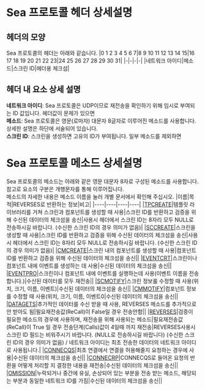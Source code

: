 # Sea 프로토콜 헤더 상세설명
## 헤더의 모양
Sea 프로토콜의 헤더는 아래와 같습니다.
|0 1 2 3 4 5 6 7|8 9 10 11 12 13 14 15|16 17 18 19 20 21 22 23|24 25 26 27 28 29 30 31|
|-|-|-|-|
|네트워크 아이디|메소드|스크린 ID|헤더용 체크섬|

## 헤더 내 요소 상세 설명
**네트워크 아이디**: Sea 프로토콜은 UDP이므로 재전송을 확인하기 위해 임시로 부여되는 ID 값입니다. 헤더값이 문제가 있으면 <br>
**메소드**: Sea 프로토콜은 영문(로마자) 대문자 8글자로 이루어진 메소드를 사용합니다. 상세한 설명은 하단에 서술되어 있습니다.<br>
**스크린 ID**: 스크린을 생성하면 고유의 ID가 부여됩니다. 일부 메소드를 제외하면 

# Sea 프로토콜 메소드 상세설명
Sea 프로토콜의 메소드는 아래와 같은 영문 대문자 8자로 구성된 메소드를 사용합니다. 참고로 요소의 구분은 개행문자를 통해 이루어집니다.<br>
메소드의 자세한 내용은 메소드 이름을 눌러 개별 문서에서 확인해 주십시오.
|이름|목적|REVERSES로 반환하는 정보|비고|
|----|----|----|----|
|[TPCREATE](SeaProtocal-1-TPCREATE.md)|템플릿 라이브러리를 거쳐 스크린과 컴포넌트를 생성할 때 사용|스크린 ID를 반환하고 검증을 위해 수신된 데이터의 체크섬을 송신|사용시 헤더에서 스크린 ID는 8자리 모두 NULL로 전송하시길 바랍니다. (수신한 스크린 ID의 경우 의미가 없음)|
|[SCCREATE](SeaProtocal-2-SCCREATE.md)|스크린을 생성할 때 사용|스크린 ID를 반환하고 검증을 위해 수신된 데이터의 체크섬을 송신|사용시 헤더에서 스크린 ID는 8자리 모두 NULL로 전송하시길 바랍니다. (수신한 스크린 ID의 경우 의미가 없음)|
|[CMCREATE](SeaProtocal-3-CMCREATE.md)|스크린 내의 컴포넌트를 생성할 때 사용|컴포넌트 ID를 반환하고 검증을 위해 수신된 데이터의 체크섬을 송신||
|[EVENTCRT](SeaProtocal-4-EVENTCRT.md)|스크린이나 컴포넌트 내에 이벤트를 생성하는 데 사용|수신된 데이터의 체크섬을 송신||
|[EVENTPRO](SeaProtocal-5-EVENTPRO.md)|스크린이나 컴포넌트 내에 이벤트를 실행하는데 사용(이벤트 이름을 전송합니다.)|수신된 데이터를 모두 재전송||
|[SCMOTIFY](SeaProtocal-6-SCMOTIFY.md)|스크린 정보룰 수정할 때 사용(위치, 크기, 이름, 이벤트)|수신된 데이터의 체크섬을 송신||
|[CMMOTIFY](SeaProtocal-7-CMMOTIFY.md)|컴포넌트 정보를 수정할 때 사용(위치, 크기, 이름, 이벤트0|수신된 데이터의 체크섬을 송신||
|[DATAGETS](SeaProtocal-8-DATAGETS.md)|추가적인 데이터를 수신 받을 때 사용, REVERSES 메소드를 추가적으로 안 받아도 됨|필요재전송값(ReCall)이 False일 경우 전송안함||
|[REVERSES](SeaProtocal-9-REVERSES.md)|검증이 필요한 메소드의 경우에 사용하며, 재전송을 위해 사용되는 메소드|필요재전송값(ReCall)이 True 일 경우 전송단계(Calls)값이 4일때 까지 재전송|REVERSES사용시 스크린 ID 필드는 비워주시기 바랍니다. (NULL로 전송하시길 바랍니다) (수신한 스크린 ID의 경우 의미가 없음) / 네트워크 아이디는 최초 전송한 데이터의 네트워크 아이디로 사용됩니다.|
|[CONNECQS](SeaProtocal-10-CONNECTQ.md)|최초 연결에서 연결을 허용해줄지 요청하는 경우에 사용|수신된 데이터의 체크섬을 송신||
|[CONNECRP](SeaProtocal-11-CONNECTQ.md)|CONNECQS로 들어온 요청의 반환을 어떻게 처리할 지 결정한 내용을 재전송|수신된 데이터의 체크섬을 송신||
|[OMISSION](SeaProtocal-12-OMISSION.md)|누락되거나 중간에 유실, 손상되어 있는 부분을 전송 받는 메소드, 해당되는 부분과 동일한 네트워크 ID를 가짐|수신된 데이터의 체크섬을 송신||